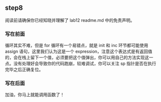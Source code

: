 ## step8

阅读前请确保你已经知晓并理解了 lab12 readme.md 中的免责声明。

### 写在前面

循环其实不难，但是 for 循环有一个易错点，就是 init 和 inc 环节都可能使用 assign 语句，这里我们认为这是一个 expression，注意这个表达式是有返回值的，会在栈上留下一个值，必须要把这个值弹出，你可以用自己的方法实现这一点。没有处理好会导致你的代码跑崩，较难调试，你可以关注 sp 指针是否在执行完毕之后正确复位。

### 写在后面

加油，你马上就能调用函数了！